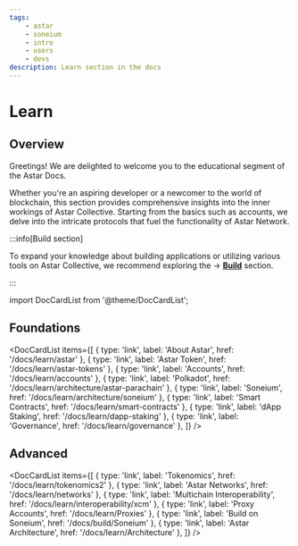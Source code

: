 ```yaml
---
tags:
    - astar
    - soneium
    - intro
    - users
    - devs
description: Learn section in the docs
---
```


# Learn

## Overview

Greetings! We are delighted to welcome you to the educational segment of the Astar Docs.

Whether you're an aspiring developer or a newcomer to the world of blockchain, this section provides comprehensive insights into the inner workings of Astar Collective. Starting from the basics such as accounts, we delve into the intricate protocols that fuel the functionality of Astar Network.

:::info[Build section]

To expand your knowledge about building applications or utilizing various tools on Astar Collective, we recommend exploring the → [**Build**](/docs/build) section.

:::

import DocCardList from '@theme/DocCardList';

## Foundations
<DocCardList items={[
    { type: 'link', label: 'About Astar', href: '/docs/learn/astar' },
    { type: 'link', label: 'Astar Token', href: '/docs/learn/astar-tokens' },
    { type: 'link', label: 'Accounts', href: '/docs/learn/accounts' },
    { type: 'link', label: 'Polkadot', href: '/docs/learn/architecture/astar-parachain' },
    { type: 'link', label: 'Soneium', href: '/docs/learn/architecture/soneium' },
    { type: 'link', label: 'Smart Contracts', href: '/docs/learn/smart-contracts' },
    { type: 'link', label: 'dApp Staking', href: '/docs/learn/dapp-staking' },
    { type: 'link', label: 'Governance', href: '/docs/learn/governance' },
]} />

## Advanced
<DocCardList items={[
    { type: 'link', label: 'Tokenomics', href: '/docs/learn/tokenomics2' },
    { type: 'link', label: 'Astar Networks', href: '/docs/learn/networks' },
    { type: 'link', label: 'Multichain Interoperability', href: '/docs/learn/interoperability/xcm' },
    { type: 'link', label: 'Proxy Accounts', href: '/docs/learn/Proxies' },
    { type: 'link', label: 'Build on Soneium', href: '/docs/build/Soneium' },
    { type: 'link', label: 'Astar Architecture', href: '/docs/learn/Architecture' },
]} />